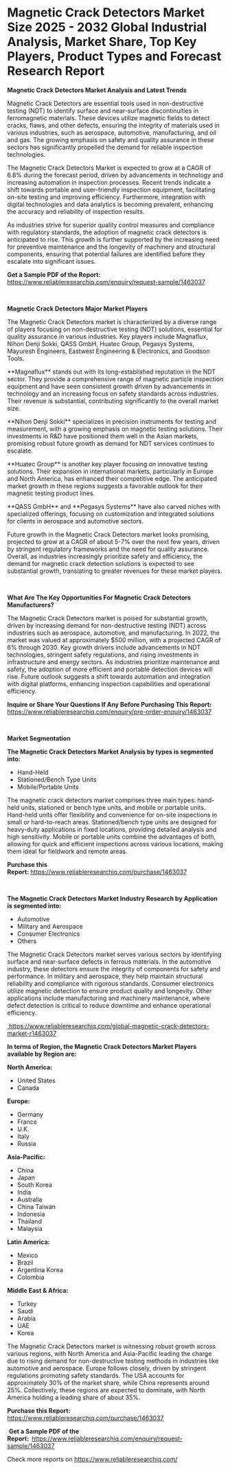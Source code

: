 <p><h1>Magnetic Crack Detectors Market Size 2025 - 2032 Global Industrial Analysis, Market Share, Top Key Players, Product Types and Forecast Research Report</h1></p><p><strong>Magnetic Crack Detectors Market Analysis and Latest Trends</strong></p>
<p><p>Magnetic Crack Detectors are essential tools used in non-destructive testing (NDT) to identify surface and near-surface discontinuities in ferromagnetic materials. These devices utilize magnetic fields to detect cracks, flaws, and other defects, ensuring the integrity of materials used in various industries, such as aerospace, automotive, manufacturing, and oil and gas. The growing emphasis on safety and quality assurance in these sectors has significantly propelled the demand for reliable inspection technologies.</p><p>The Magnetic Crack Detectors Market is expected to grow at a CAGR of 6.8% during the forecast period, driven by advancements in technology and increasing automation in inspection processes. Recent trends indicate a shift towards portable and user-friendly inspection equipment, facilitating on-site testing and improving efficiency. Furthermore, integration with digital technologies and data analytics is becoming prevalent, enhancing the accuracy and reliability of inspection results.</p><p>As industries strive for superior quality control measures and compliance with regulatory standards, the adoption of magnetic crack detectors is anticipated to rise. This growth is further supported by the increasing need for preventive maintenance and the longevity of machinery and structural components, ensuring that potential failures are identified before they escalate into significant issues.</p></p>
<p><strong>Get a Sample PDF of the Report:&nbsp;</strong> <a href="https://www.reliableresearchiq.com/enquiry/request-sample/1463037?utm_campaign=1082&utm_medium=2&utm_source=Github&utm_content=ia&utm_term=27022025&utm_id=magnetic-crack-detectors">https://www.reliableresearchiq.com/enquiry/request-sample/1463037</a></p>
<p>&nbsp;</p>
<p><strong>Magnetic Crack Detectors Major Market Players</strong></p>
<p><p>The Magnetic Crack Detectors market is characterized by a diverse range of players focusing on non-destructive testing (NDT) solutions, essential for quality assurance in various industries. Key players include Magnaflux, Nihon Denji Sokki, QASS GmbH, Huatec Group, Pegasys Systems, Mayuresh Engineers, Eastwest Engineering & Electronics, and Goodson Tools.</p><p>**Magnaflux** stands out with its long-established reputation in the NDT sector. They provide a comprehensive range of magnetic particle inspection equipment and have seen consistent growth driven by advancements in technology and an increasing focus on safety standards across industries. Their revenue is substantial, contributing significantly to the overall market size.</p><p>**Nihon Denji Sokki** specializes in precision instruments for testing and measurement, with a growing emphasis on magnetic testing solutions. Their investments in R&D have positioned them well in the Asian markets, promising robust future growth as demand for NDT services continues to escalate.</p><p>**Huatec Group** is another key player focusing on innovative testing solutions. Their expansion in international markets, particularly in Europe and North America, has enhanced their competitive edge. The anticipated market growth in these regions suggests a favorable outlook for their magnetic testing product lines.</p><p>**QASS GmbH** and **Pegasys Systems** have also carved niches with specialized offerings, focusing on customization and integrated solutions for clients in aerospace and automotive sectors. </p><p>Future growth in the Magnetic Crack Detectors market looks promising, projected to grow at a CAGR of about 5-7% over the next few years, driven by stringent regulatory frameworks and the need for quality assurance. Overall, as industries increasingly prioritize safety and efficiency, the demand for magnetic crack detection solutions is expected to see substantial growth, translating to greater revenues for these market players.</p></p>
<p>&nbsp;</p>
<p><strong>What Are The Key Opportunities For Magnetic Crack Detectors Manufacturers?</strong></p>
<p><p>The Magnetic Crack Detectors market is poised for substantial growth, driven by increasing demand for non-destructive testing (NDT) across industries such as aerospace, automotive, and manufacturing. In 2022, the market was valued at approximately $500 million, with a projected CAGR of 6% through 2030. Key growth drivers include advancements in NDT technologies, stringent safety regulations, and rising investments in infrastructure and energy sectors. As industries prioritize maintenance and safety, the adoption of more efficient and portable detection devices will rise. Future outlook suggests a shift towards automation and integration with digital platforms, enhancing inspection capabilities and operational efficiency.</p></p>
<p><strong>Inquire or Share Your Questions If Any Before Purchasing This Report:</strong> <a href="https://www.reliableresearchiq.com/enquiry/pre-order-enquiry/1463037?utm_campaign=1082&utm_medium=2&utm_source=Github&utm_content=ia&utm_term=27022025&utm_id=magnetic-crack-detectors">https://www.reliableresearchiq.com/enquiry/pre-order-enquiry/1463037</a></p>
<p>&nbsp;</p>
<p><strong>Market Segmentation</strong></p>
<p><strong>The Magnetic Crack Detectors Market Analysis by types is segmented into:</strong></p>
<p><ul><li>Hand-Held</li><li>Stationed/Bench Type Units</li><li>Mobile/Portable Units</li></ul></p>
<p><p>The magnetic crack detectors market comprises three main types: hand-held units, stationed or bench type units, and mobile or portable units. Hand-held units offer flexibility and convenience for on-site inspections in small or hard-to-reach areas. Stationed/bench type units are designed for heavy-duty applications in fixed locations, providing detailed analysis and high sensitivity. Mobile or portable units combine the advantages of both, allowing for quick and efficient inspections across various locations, making them ideal for fieldwork and remote areas.</p></p>
<p><strong>Purchase this Report:&nbsp;</strong><a href="https://www.reliableresearchiq.com/purchase/1463037?utm_campaign=1082&utm_medium=2&utm_source=Github&utm_content=ia&utm_term=27022025&utm_id=magnetic-crack-detectors">https://www.reliableresearchiq.com/purchase/1463037</a></p>
<p>&nbsp;</p>
<p><strong>The Magnetic Crack Detectors Market Industry Research by Application is segmented into:</strong></p>
<p><ul><li>Automotive</li><li>Military and Aerospace</li><li>Consumer Electronics</li><li>Others</li></ul></p>
<p><p>The Magnetic Crack Detectors market serves various sectors by identifying surface and near-surface defects in ferrous materials. In the automotive industry, these detectors ensure the integrity of components for safety and performance. In military and aerospace, they help maintain structural reliability and compliance with rigorous standards. Consumer electronics utilize magnetic detection to ensure product quality and longevity. Other applications include manufacturing and machinery maintenance, where defect detection is critical to reduce downtime and enhance operational efficiency.</p></p>
<p><a href="https://www.reliableresearchiq.com/global-magnetic-crack-detectors-market-r1463037?utm_campaign=1082&utm_medium=2&utm_source=Github&utm_content=ia&utm_term=27022025&utm_id=magnetic-crack-detectors">&nbsp;https://www.reliableresearchiq.com/global-magnetic-crack-detectors-market-r1463037</a></p>
<p><strong>In terms of Region, the Magnetic Crack Detectors Market Players available by Region are:</strong></p>
<p>
    <p> <strong> North America: </strong>
        <ul>
            <li>United States</li>
            <li>Canada</li>
        </ul>
        </p> 
    <p> <strong> Europe: </strong>
        <ul>
            <li>Germany</li>
            <li>France</li>
            <li>U.K.</li>
            <li>Italy</li>
            <li>Russia</li>
        </ul>
        </p> 
    <p> <strong> Asia-Pacific: </strong>
        <ul>
            <li>China</li>
            <li>Japan</li>
            <li>South Korea</li>
            <li>India</li>
            <li>Australia</li>
            <li>China Taiwan</li>
            <li>Indonesia</li>
            <li>Thailand</li>
            <li>Malaysia</li>
        </ul>
        </p> 
    <p> <strong> Latin America: </strong>
        <ul>
            <li>Mexico</li>
            <li>Brazil</li>
            <li>Argentina Korea</li>
            <li>Colombia</li>
        </ul>
        </p> 
    <p> <strong> Middle East & Africa: </strong>
        <ul>
            <li>Turkey</li>
            <li>Saudi</li>
            <li>Arabia</li>
            <li>UAE</li>
            <li>Korea</li>
        </ul>
    </p>
    </p>
<p><p>The Magnetic Crack Detectors market is witnessing robust growth across various regions, with North America and Asia-Pacific leading the charge due to rising demand for non-destructive testing methods in industries like automotive and aerospace. Europe follows closely, driven by stringent regulations promoting safety standards. The USA accounts for approximately 30% of the market share, while China represents around 25%. Collectively, these regions are expected to dominate, with North America holding a leading share of about 35%.</p></p>
<p><strong>Purchase this Report: </strong><a href="https://www.reliableresearchiq.com/purchase/1463037?utm_campaign=1082&utm_medium=2&utm_source=Github&utm_content=ia&utm_term=27022025&utm_id=magnetic-crack-detectors">https://www.reliableresearchiq.com/purchase/1463037</a></p>
<p>&nbsp;<strong>Get a Sample PDF of the Report:&nbsp;&nbsp;</strong><a href="https://www.reliableresearchiq.com/enquiry/request-sample/1463037?utm_campaign=1082&utm_medium=2&utm_source=Github&utm_content=ia&utm_term=27022025&utm_id=magnetic-crack-detectors">https://www.reliableresearchiq.com/enquiry/request-sample/1463037</a></p>
<p><strong></strong></p>
<p>Check more reports on <a href="https://www.reliableresearchiq.com/?utm_campaign=1082&utm_medium=2&utm_source=Github&utm_content=ia&utm_term=27022025&utm_id=magnetic-crack-detectors">https://www.reliableresearchiq.com/</a></p>